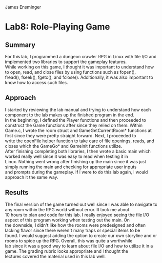 James Ensminger

# Lab8: Role-Playing Game

## Summary <br />
For this lab, I programmed a dungeon crawler RPG in Linux with file I/O and implemented two libraries to support the gameplay features. <br />
While working on this game, I thought it was important to understand how to open, read, and close files by using functions such as fopen(), <br />
fread(), fseek(), fgetc(), and fclose(). Additionally, it was also important to know how to access such files.

## Approach <br />
I started by reviewing the lab manual and trying to understand how each component to the lab makes up the finished program in the end. <br />
In the beginning, I defined the Player functions and then proceeded to construct the Game functions after since they relied on them. Within <br />
Game.c, I wrote the room struct and GameGetCurrentRoom* functions at first since they were pretty straight forward. Next, I proceeded to <br />
write the openFile helper function to take care of file openings, reads, and closes which the GameGo* and GameInit functions utilize. <br />
After finishing completing both libraries, I then wrote a basic main which worked really well since it was easy to read when testing it in <br />
Linux. Nothing went wrong after finishing up the main since it was just simply running the main and checking for appropriate user inputs <br />
and prompts during the gameplay. If I were to do this lab again, I would approach it the same way.

## Results <br />
The final version of the game turned out well since I was able to navigate to any room within the RPG world without error. It took me about <br />
10 hours to plan and code for this lab. I really enjoyed seeing the file I/O aspect of this program working when testing out the main. On <br />
the downside, I didn't like how the rooms were predesigned and often lacking flavor since there weren't many traps or special items to be <br />
found. I would suggest adding the option to create our own storyline and or rooms to spice up the RPG. Overall, this was quite a worthwhile <br />
lab since it was a good way to learn about file I/O and how to utilize it in a game. The grading rubric looks appropriate and I thought the <br />
lectures covered the material used in this lab well.